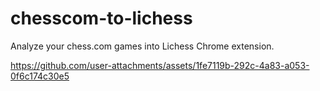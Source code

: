 # chesscom-to-lichess

Analyze your chess.com games into Lichess Chrome extension.



https://github.com/user-attachments/assets/1fe7119b-292c-4a83-a053-0f6c174c30e5



